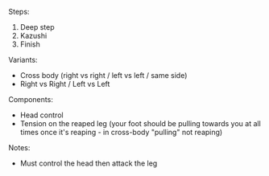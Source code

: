 Steps:
1. Deep step
2. Kazushi
3. Finish

Variants:
- Cross body (right vs right / left vs left / same side)
- Right vs Right / Left vs Left

Components:
- Head control
- Tension on the reaped leg (your foot should be pulling towards you at all times once it's reaping - in cross-body "pulling" not reaping)

Notes:
- Must control the head then attack the leg